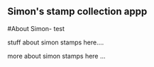 Simon's stamp collection appp
---
#About Simon- test 






stuff about simon stamps here....


more about simon stamps here ...